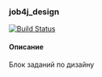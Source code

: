 ### job4j_design

[![Build Status](https://app.travis-ci.com/IvanPavlovets/job4j_design.svg?branch=master)](https://app.travis-ci.com/IvanPavlovets/job4j_design)

#### Описание

Блок заданий по дизайну

